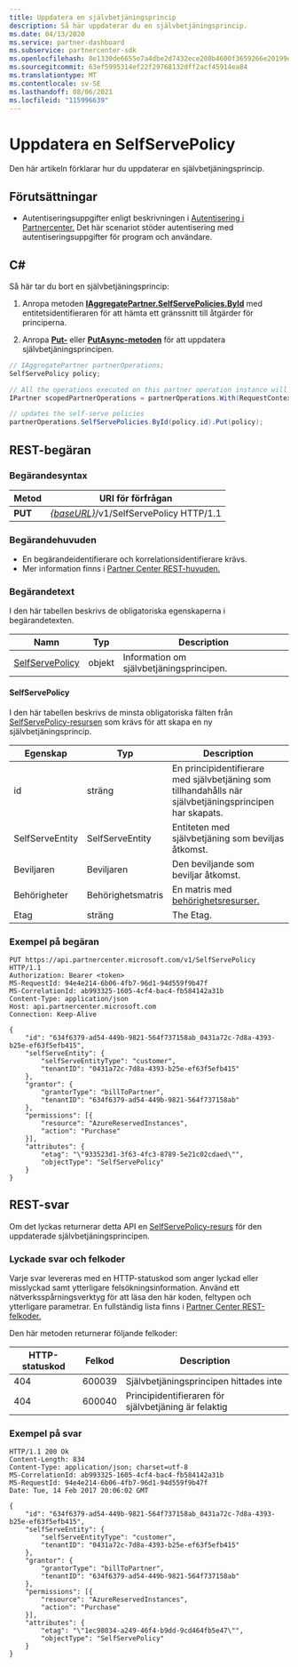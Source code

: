 ```yaml
---
title: Uppdatera en självbetjäningsprincip
description: Så här uppdaterar du en självbetjäningsprincip.
ms.date: 04/13/2020
ms.service: partner-dashboard
ms.subservice: partnercenter-sdk
ms.openlocfilehash: 8e1330de6655e7a4dbe2d7432ece208b4600f3659266e20199e729400a917771
ms.sourcegitcommit: 63ef5995314ef22f29768132dff2acf45914ea84
ms.translationtype: MT
ms.contentlocale: sv-SE
ms.lasthandoff: 08/06/2021
ms.locfileid: "115996639"
---
```

# <a name="update-a-selfservepolicy"></a>Uppdatera en SelfServePolicy

Den här artikeln förklarar hur du uppdaterar en självbetjäningsprincip.

## <a name="prerequisites"></a>Förutsättningar

- Autentiseringsuppgifter enligt beskrivningen i [Autentisering i Partnercenter.](partner-center-authentication.md) Det här scenariot stöder autentisering med autentiseringsuppgifter för program och användare.

## <a name="c"></a>C\#

Så här tar du bort en självbetjäningsprincip:

1. Anropa metoden [**IAggregatePartner.SelfServePolicies.ById**](/dotnet/api/microsoft.store.partnercenter.iselfservepoliciescollection.byid) med entitetsidentifieraren för att hämta ett gränssnitt till åtgärder för principerna.

2. Anropa [**Put-**](/dotnet/api/microsoft.store.partnercenter.SelfServePolicies.put) eller [**PutAsync-metoden**](/dotnet/api/microsoft.store.partnercenter.SelfServePolicies.putasync) för att uppdatera självbetjäningsprincipen.

``` csharp
// IAggregatePartner partnerOperations;
SelfServePolicy policy;

// All the operations executed on this partner operation instance will share the same correlation identifier but will differ in request identifier
IPartner scopedPartnerOperations = partnerOperations.With(RequestContextFactory.Instance.Create(Guid.NewGuid()));

// updates the self-serve policies
partnerOperations.SelfServePolicies.ById(policy.id).Put(policy);
```

## <a name="rest-request"></a>REST-begäran

### <a name="request-syntax"></a>Begärandesyntax

| Metod   | URI för förfrågan                                                       |
|----------|-------------------------------------------------------------------|
| **PUT** | [*{baseURL}*](partner-center-rest-urls.md)/v1/SelfServePolicy HTTP/1.1 |

### <a name="request-headers"></a>Begärandehuvuden

- En begärandeidentifierare och korrelationsidentifierare krävs.
- Mer information finns i [Partner Center REST-huvuden.](headers.md)

### <a name="request-body"></a>Begärandetext

I den här tabellen beskrivs de obligatoriska egenskaperna i begärandetexten.

| Namn                              | Typ   | Description                                 |
|------------------------------------------------------------------|--------|---------------------------------------------|
| [SelfServePolicy](self-serve-policy-resources.md#selfservepolicy)| objekt | Information om självbetjäningsprincipen. |

#### <a name="selfservepolicy"></a>SelfServePolicy

I den här tabellen beskrivs de minsta obligatoriska fälten från [SelfServePolicy-resursen](self-serve-policy-resources.md#selfservepolicy) som krävs för att skapa en ny självbetjäningsprincip.

| Egenskap              | Typ             | Description                                                                                            |
|-----------------------|------------------|--------------------------------------------------------------------------------------------------------|
| id                    | sträng           | En principidentifierare med självbetjäning som tillhandahålls när självbetjäningsprincipen har skapats.     |
| SelfServeEntity       | SelfServeEntity  | Entiteten med självbetjäning som beviljas åtkomst.                                                     |
| Beviljaren               | Beviljaren          | Den beviljande som beviljar åtkomst.                                                                    |
| Behörigheter           | Behörighetsmatris| En matris med [behörighetsresurser.](self-serve-policy-resources.md#permission)                                                      |
| Etag                  | sträng           | The Etag.                                                                                               |


### <a name="request-example"></a>Exempel på begäran

```http
PUT https://api.partnercenter.microsoft.com/v1/SelfServePolicy HTTP/1.1
Authorization: Bearer <token>
MS-RequestId: 94e4e214-6b06-4fb7-96d1-94d559f9b47f
MS-CorrelationId: ab993325-1605-4cf4-bac4-fb584142a31b
Content-Type: application/json
Host: api.partnercenter.microsoft.com
Connection: Keep-Alive

{
    "id": "634f6379-ad54-449b-9821-564f737158ab_0431a72c-7d8a-4393-b25e-ef63f5efb415",
    "selfServeEntity": {
        "selfServeEntityType": "customer",
        "tenantID": "0431a72c-7d8a-4393-b25e-ef63f5efb415"
    },
    "grantor": {
        "grantorType": "billToPartner",
        "tenantID": "634f6379-ad54-449b-9821-564f737158ab"
    },
    "permissions": [{
        "resource": "AzureReservedInstances",
        "action": "Purchase"
    }],
    "attributes": {
        "etag": "\"933523d1-3f63-4fc3-8789-5e21c02cdaed\"",
        "objectType": "SelfServePolicy"
    }
}
```

## <a name="rest-response"></a>REST-svar

Om det lyckas returnerar detta API en [SelfServePolicy-resurs](self-serve-policy-resources.md#selfservepolicy) för den uppdaterade självbetjäningsprincipen.

### <a name="response-success-and-error-codes"></a>Lyckade svar och felkoder

Varje svar levereras med en HTTP-statuskod som anger lyckad eller misslyckad samt ytterligare felsökningsinformation. Använd ett nätverksspårningsverktyg för att läsa den här koden, feltypen och ytterligare parametrar. En fullständig lista finns i [Partner Center REST-felkoder.](error-codes.md)

Den här metoden returnerar följande felkoder:

| HTTP-statuskod     | Felkod   | Description                                                                |
|----------------------|--------------|----------------------------------------------------------------------------|
| 404                  | 600039       | Självbetjäningsprincipen hittades inte                                            |
| 404                  | 600040       | Principidentifieraren för självbetjäning är felaktig                                  |


### <a name="response-example"></a>Exempel på svar

```http
HTTP/1.1 200 Ok
Content-Length: 834
Content-Type: application/json; charset=utf-8
MS-CorrelationId: ab993325-1605-4cf4-bac4-fb584142a31b
MS-RequestId: 94e4e214-6b06-4fb7-96d1-94d559f9b47f
Date: Tue, 14 Feb 2017 20:06:02 GMT

{
    "id": "634f6379-ad54-449b-9821-564f737158ab_0431a72c-7d8a-4393-b25e-ef63f5efb415",
    "selfServeEntity": {
        "selfServeEntityType": "customer",
        "tenantID": "0431a72c-7d8a-4393-b25e-ef63f5efb415"
    },
    "grantor": {
        "grantorType": "billToPartner",
        "tenantID": "634f6379-ad54-449b-9821-564f737158ab"
    },
    "permissions": [{
        "resource": "AzureReservedInstances",
        "action": "Purchase"
    }],
    "attributes": {
        "etag": "\"1ec98034-a249-46f4-b9dd-9cd464fb5e47\"",
        "objectType": "SelfServePolicy"
    }
}
```
